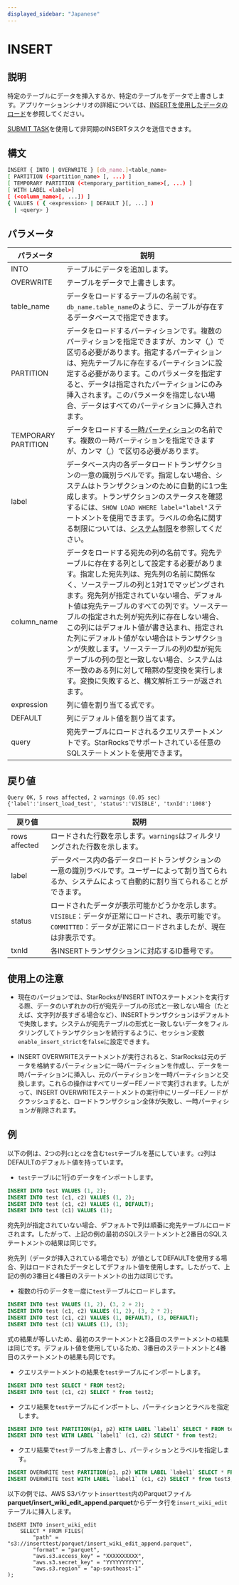 ```yaml
---
displayed_sidebar: "Japanese"
---
```


# INSERT

## 説明

特定のテーブルにデータを挿入するか、特定のテーブルをデータで上書きします。アプリケーションシナリオの詳細については、[INSERTを使用したデータのロード](../../../loading/InsertInto.md)を参照してください。

[SUBMIT TASK](./SUBMIT_TASK.md)を使用して非同期のINSERTタスクを送信できます。

## 構文

```Bash
INSERT { INTO | OVERWRITE } [db_name.]<table_name>
[ PARTITION (<partition_name> [, ...) ]
[ TEMPORARY PARTITION (<temporary_partition_name>[, ...) ]
[ WITH LABEL <label>]
[ (<column_name>[, ...]) ]
{ VALUES ( { <expression> | DEFAULT }[, ...] )
  | <query> }
```

## パラメータ

| **パラメータ** | 説明                                                         |
| ------------- | ------------------------------------------------------------ |
| INTO          | テーブルにデータを追加します。                                 |
| OVERWRITE     | テーブルをデータで上書きします。                            |
| table_name    | データをロードするテーブルの名前です。`db_name.table_name`のように、テーブルが存在するデータベースで指定できます。 |
| PARTITION    |  データをロードするパーティションです。複数のパーティションを指定できますが、カンマ（,）で区切る必要があります。指定するパーティションは、宛先テーブルに存在するパーティションに設定する必要があります。このパラメータを指定すると、データは指定されたパーティションにのみ挿入されます。このパラメータを指定しない場合、データはすべてのパーティションに挿入されます。 |
| TEMPORARY PARTITION|データをロードする[一時パーティション](../../../table_design/Temporary_partition.md)の名前です。複数の一時パーティションを指定できますが、カンマ（,）で区切る必要があります。|
| label         | データベース内の各データロードトランザクションの一意の識別ラベルです。指定しない場合、システムはトランザクションのために自動的に1つ生成します。トランザクションのステータスを確認するには、`SHOW LOAD WHERE label="label"`ステートメントを使用できます。ラベルの命名に関する制限については、[システム制限](../../../reference/System_limit.md)を参照してください。 |
| column_name   | データをロードする宛先の列の名前です。宛先テーブルに存在する列として設定する必要があります。指定した宛先列は、宛先列の名前に関係なく、ソーステーブルの列と1対1でマッピングされます。宛先列が指定されていない場合、デフォルト値は宛先テーブルのすべての列です。ソーステーブルの指定された列が宛先列に存在しない場合、この列にはデフォルト値が書き込まれ、指定された列にデフォルト値がない場合はトランザクションが失敗します。ソーステーブルの列の型が宛先テーブルの列の型と一致しない場合、システムは不一致のある列に対して暗黙の型変換を実行します。変換に失敗すると、構文解析エラーが返されます。 |
| expression    | 列に値を割り当てる式です。                |
| DEFAULT       | 列にデフォルト値を割り当てます。                         |
| query         | 宛先テーブルにロードされるクエリステートメントです。StarRocksでサポートされている任意のSQLステートメントを使用できます。 |

## 戻り値

```Plain
Query OK, 5 rows affected, 2 warnings (0.05 sec)
{'label':'insert_load_test', 'status':'VISIBLE', 'txnId':'1008'}
```

| 戻り値        | 説明                                                         |
| ------------- | ------------------------------------------------------------ |
| rows affected | ロードされた行数を示します。`warnings`はフィルタリングされた行数を示します。 |
| label         | データベース内の各データロードトランザクションの一意の識別ラベルです。ユーザーによって割り当てられるか、システムによって自動的に割り当てられることができます。 |
| status        | ロードされたデータが表示可能かどうかを示します。`VISIBLE`：データが正常にロードされ、表示可能です。`COMMITTED`：データが正常にロードされましたが、現在は非表示です。 |
| txnId         | 各INSERTトランザクションに対応するID番号です。      |

## 使用上の注意

- 現在のバージョンでは、StarRocksがINSERT INTOステートメントを実行する際、データのいずれかの行が宛先テーブルの形式と一致しない場合（たとえば、文字列が長すぎる場合など）、INSERTトランザクションはデフォルトで失敗します。システムが宛先テーブルの形式と一致しないデータをフィルタリングしてトランザクションを続行するように、セッション変数`enable_insert_strict`を`false`に設定できます。

- INSERT OVERWRITEステートメントが実行されると、StarRocksは元のデータを格納するパーティションに一時パーティションを作成し、データを一時パーティションに挿入し、元のパーティションを一時パーティションと交換します。これらの操作はすべてリーダーFEノードで実行されます。したがって、INSERT OVERWRITEステートメントの実行中にリーダーFEノードがクラッシュすると、ロードトランザクション全体が失敗し、一時パーティションが削除されます。

## 例

以下の例は、2つの列`c1`と`c2`を含む`test`テーブルを基にしています。`c2`列はDEFAULTのデフォルト値を持っています。

- `test`テーブルに1行のデータをインポートします。

```SQL
INSERT INTO test VALUES (1, 2);
INSERT INTO test (c1, c2) VALUES (1, 2);
INSERT INTO test (c1, c2) VALUES (1, DEFAULT);
INSERT INTO test (c1) VALUES (1);
```

宛先列が指定されていない場合、デフォルトで列は順番に宛先テーブルにロードされます。したがって、上記の例の最初のSQLステートメントと2番目のSQLステートメントの結果は同じです。

宛先列（データが挿入されている場合でも）が値としてDEFAULTを使用する場合、列はロードされたデータとしてデフォルト値を使用します。したがって、上記の例の3番目と4番目のステートメントの出力は同じです。

- 複数の行のデータを一度に`test`テーブルにロードします。

```SQL
INSERT INTO test VALUES (1, 2), (3, 2 + 2);
INSERT INTO test (c1, c2) VALUES (1, 2), (3, 2 * 2);
INSERT INTO test (c1, c2) VALUES (1, DEFAULT), (3, DEFAULT);
INSERT INTO test (c1) VALUES (1), (3);
```

式の結果が等しいため、最初のステートメントと2番目のステートメントの結果は同じです。デフォルト値を使用しているため、3番目のステートメントと4番目のステートメントの結果も同じです。

- クエリステートメントの結果を`test`テーブルにインポートします。

```SQL
INSERT INTO test SELECT * FROM test2;
INSERT INTO test (c1, c2) SELECT * from test2;
```

- クエリ結果を`test`テーブルにインポートし、パーティションとラベルを指定します。

```SQL
INSERT INTO test PARTITION(p1, p2) WITH LABEL `label1` SELECT * FROM test2;
INSERT INTO test WITH LABEL `label1` (c1, c2) SELECT * from test2;
```

- クエリ結果で`test`テーブルを上書きし、パーティションとラベルを指定します。

```SQL
INSERT OVERWRITE test PARTITION(p1, p2) WITH LABEL `label1` SELECT * FROM test3;
INSERT OVERWRITE test WITH LABEL `label1` (c1, c2) SELECT * from test3;
```

以下の例では、AWS S3バケット`inserttest`内のParquetファイル**parquet/insert_wiki_edit_append.parquet**からデータ行を`insert_wiki_edit`テーブルに挿入します。

```Plain
INSERT INTO insert_wiki_edit
    SELECT * FROM FILES(
        "path" = "s3://inserttest/parquet/insert_wiki_edit_append.parquet",
        "format" = "parquet",
        "aws.s3.access_key" = "XXXXXXXXXX",
        "aws.s3.secret_key" = "YYYYYYYYYY",
        "aws.s3.region" = "ap-southeast-1"
);
```

